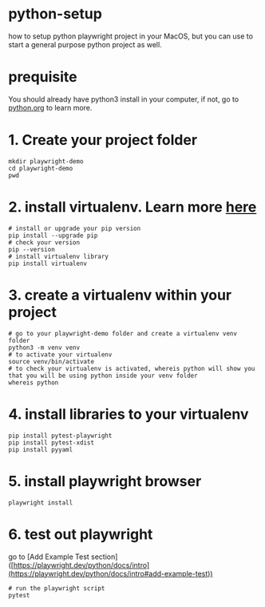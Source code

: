 # python-setup
how to setup python playwright project in your MacOS, but you can use to start a general purpose python project as well.

# prequisite 
You should already have python3 install in your computer, if not, go to [python.org](https://www.python.org/) to learn more.

# 1. Create your project folder
```commandline
mkdir playwright-demo
cd playwright-demo
pwd
```

# 2. install virtualenv. Learn more [here](https://learnpython.com/blog/how-to-use-virtualenv-python/)
```commandline
# install or upgrade your pip version
pip install --upgrade pip
# check your version
pip --version
# install virtualenv library
pip install virtualenv
```

# 3. create a virtualenv within your project
```commandline
# go to your playwright-demo folder and create a virtualenv venv folder
python3 -m venv venv
# to activate your virtualenv
source venv/bin/activate
# to check your virtualenv is activated, whereis python will show you that you will be using python inside your venv folder
whereis python
```

# 4. install libraries to your virtualenv
```commandline
pip install pytest-playwright
pip install pytest-xdist
pip install pyyaml
```

# 5. install playwright browser
```commandline
playwright install
```

# 6. test out playwright 
go to [Add Example Test section] ([https://playwright.dev/python/docs/intro](https://playwright.dev/python/docs/intro#add-example-test))
```commandline
# run the playwright script
pytest
```

